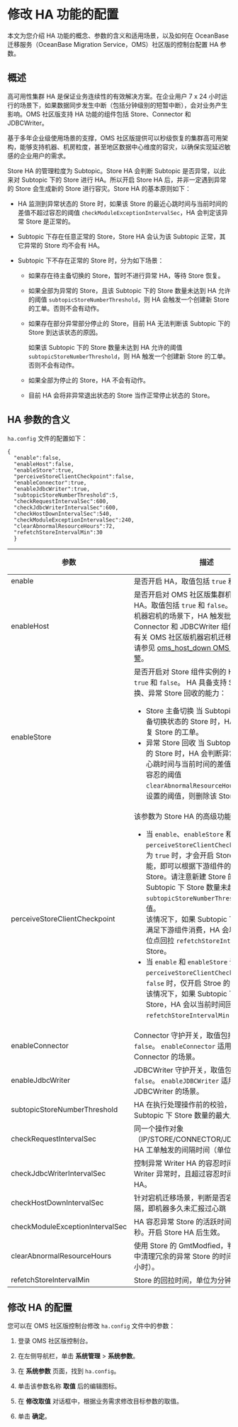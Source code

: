 # 修改 HA 功能的配置

本文为您介绍 HA 功能的概念、参数的含义和适用场景，以及如何在 OceanBase 迁移服务（OceanBase Migration Service，OMS）社区版的控制台配置 HA 参数。

## 概述

高可用性集群 HA 是保证业务连续性的有效解决方案。在企业用户 7 x 24 小时运行的场景下，如果数据同步发生中断（包括分钟级别的短暂中断），会对业务产生影响。OMS 社区版支持 HA 功能的组件包括 Store、Connector 和 JDBCWriter。

基于多年企业级使用场景的支撑，OMS 社区版提供可以秒级恢复的集群高可用架构，能够支持机器、机房粒度，甚至地区数据中心维度的容灾，以确保实现延迟敏感的企业用户的需求。

Store HA 的管理粒度为 Subtopic。Store HA 会判断 Subtopic 是否异常，以此来对 Subtopic 下的 Store 进行 HA。所以开启 Store HA 后，并非一定遇到异常的 Store 会生成新的 Store 进行容灾。Store HA 的基本原则如下：

* HA 监测到异常状态的 Store 时，如果该 Store 的最近心跳时间与当前时间的差值不超过容忍的阈值 `checkModuleExceptionIntervalSec`，HA 会判定该异常 Store 是正常的。

* Subtopic 下存在任意正常的 Store，Store HA 会认为该 Subtopic 正常，其它异常的 Store 均不会有 HA。

* Subtopic 下不存在正常的 Store 时，分为如下场景：

  * 如果存在待主备切换的 Store，暂时不进行异常 HA，等待 Store 恢复。

  * 如果全部为异常的 Store，且该 Subtopic 下的 Store 数量未达到 HA 允许的阈值 `subtopicStoreNumberThreshold`，则 HA 会触发一个创建新 Store 的工单。否则不会有动作。

  * 如果存在部分异常部分停止的 Store，目前 HA 无法判断该 Subtopic 下的 Store 到达该状态的原因。

    如果该 Subtopic 下的 Store 数量未达到 HA 允许的阈值 `subtopicStoreNumberThreshold`，则 HA 触发一个创建新 Store 的工单。否则不会有动作。

  * 如果全部为停止的 Store，HA 不会有动作。

  * 目前 HA 会将非异常退出状态的 Store 当作正常停止状态的 Store。

## HA 参数的含义

`ha.config` 文件的配置如下：

```shell
{
  "enable":false,
  "enableHost":false,
  "enableStore":true,
  "perceiveStoreClientCheckpoint":false,
  "enableConnector":true,
  "enableJdbcWriter":true,
  "subtopicStoreNumberThreshold":5,
  "checkRequestIntervalSec":600,
  "checkJdbcWriterIntervalSec":600,
  "checkHostDownIntervalSec":540,
  "checkModuleExceptionIntervalSec":240,
  "clearAbnormalResourceHours":72,
  "refetchStoreIntervalMin":30
  }
```

|               参数                |                        描述                                       |        默认值         |
|---------------------------------|--------------------------------------------------------------------------------------------------------|--------------------|
| enable                          | 是否开启 HA，取值包括 `true` 和 `false`。                                                                                            | `false`            |
| enableHost                      | 是否开启对 OMS 社区版集群机器节点的 HA。取值包括 `true` 和 `false`。 <br>机器宕机的场景下，HA 触发批量迁移 Connector 和 JDBCWriter 组件实例的工单。 有关 OMS 社区版机器宕机迁移告警的详情，请参见 [oms_host_down OMS 机器宕机告警](../../../500.alarm-reference/100.oms-host-down.md)。                                                                                                                                                 | `false`            |
| enableStore                     | 是否开启对 Store 组件实例的 HA，取值包括 `true` 和 `false`。 HA 具备支持 Store 主备切换、异常 Store 回收的能力： <ul><li>Store 主备切换 当 Subtopic 下存在处于主备切换状态的 Store 时，HA 会创建相应恢复 Store 的工单。   <li> 异常 Store 回收 当 Subtopic 下存在异常的 Store 时，HA 会判断异常 Store 的最近心跳时间与当前时间的差值是否超过 HA 容忍的阈值 `clearAbnormalResourceHours`。 如果超过设置的阈值，则删除该 Store 的工单。</ul>    | `true`             |
|perceiveStoreClientCheckpoint|该参数为 Store HA 的高级功能。<ul><li>当 `enable`、`enableStore` 和 `perceiveStoreClientCheckpoint` 均设置为 `true` 时，才会开启 Store HA 的高级功能，即可以根据下游组件的消费能力新建 Store。请注意新建 Store 的前提是 Subtopic 下 Store 数量未超过 `subtopicStoreNumberThreshold` 设置的阈值。<br>该情况下，如果 Subtopic 下无正常 Store 满足下游组件消费，HA 会以下游组件消费位点回拉 `refetchStoreIntervalMin` 前的 Store。<li>当 `enable` 和 `enableStore` 设置为 `true`，`perceiveStoreClientCheckpoint` 设置为 `false` 时，仅开启 Stroe 的 HA。<br>该情况下，如果 Subtopic 下存在异常 Store，HA 会以当前时间回拉 `refetchStoreIntervalMin` 前的 Store。  |`false`|
| enableConnector                 | Connector 守护开关，取值包括 `true` 和 `false`。 `enableConnector` 适用于存在异常 Connector 的场景。                                                                                                                                                                                                                                                                                                                                        | `true`             |
| enableJdbcWriter                | JDBCWriter 守护开关，取值包括 `true` 和 `false`。 `enableJDBCWriter` 适用于存在异常 JDBCWriter 的场景。                                                                                                                                                                                                                                                                                                                                     | `true`             |
| subtopicStoreNumberThreshold    | HA 在执行处理操作前的校验，能够接受一个 Subtopic 下 Store 数量的最大上限。                                                                                                                                                                                                                                                                                                                                                                                       | 5                  |
| checkRequestIntervalSec         | 同一个操作对象（IP/STORE/CONNECTOR/JDBCWRITER），HA 工单触发的间隔时间（单位为秒）。                                                                                                                                                                                                                                                                                                                                                                            | 600                |
| checkJdbcWriterIntervalSec      | 控制异常 Writer HA 的容忍时间。只有当 Writer 异常时，且超过容忍时间不活跃了才会 HA。                                                                                                                                                                                                                                                                                                                                                                                 | 600                |
| checkHostDownIntervalSec        | 针对宕机迁移场景，判断是否宕机的时间间隔，即机器多久未汇报过心跳（单位为秒）。                                                                                                                                                                                                                                                                                                                                                                                               | 540                |
| checkModuleExceptionIntervalSec | HA 容忍异常 Store 的活跃时间阈值，单位为秒。开启 Store HA 后生效。                                                                                                                                                                                                                                                                                                                                                                                           | 240                |
| clearAbnormalResourceHours      | 使用 Store 的 GmtModfied，判断 Store HA 中清理冗余的异常 Store 的时间间隔（单位为小时）。                                                                                                                                                                                                                                                                                                                                                                        | 72 |
| refetchStoreIntervalMin         | Store 的回拉时间，单位为分钟。                                                                                                                                                                                                                                                                                                                                                                                                                    | 30                 |

## 修改 HA 的配置

您可以在 OMS 社区版控制台修改 `ha.config` 文件中的参数：

1. 登录 OMS 社区版控制台。

2. 在左侧导航栏，单击 **系统管理** \> **系统参数**。

3. 在 **系统参数** 页面，找到 `ha.config`。

4. 单击该参数名称 **取值** 后的编辑图标。

5. 在 **修改取值** 对话框中，根据业务需求修改目标参数的取值。

6. 单击 **确定**。
